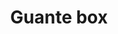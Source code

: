 ---
title: Guante box
date: 
draft: false

# descripcion
description : Dije de plata 925

materials: Plata 925

color: Plateado

dimensions: 1,3cm largo

code: 02-14-0680

type: "Dijes"

categories: []

price: $2.180,00

price_eftvo: $1.850,00

# Images
# first image will be shown in the product page
images:
  # - image: "images/path_to_image"
  # La ubicacion de las imagenes es imagenes/Dijes/Dijes.Plata/02-14-0680-guante-box
  - image: "./images/dijes/plata/02-14-0680.JPG"
---